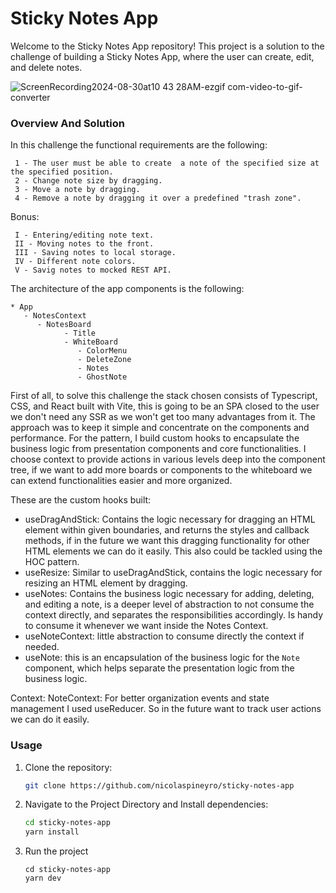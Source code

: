 # Sticky Notes App

Welcome to the Sticky Notes App repository! This project is a solution to the challenge of building a Sticky Notes App, where the user can create, edit, and delete notes.

![ScreenRecording2024-08-30at10 43 28AM-ezgif com-video-to-gif-converter](https://github.com/user-attachments/assets/5fe1f2ba-a302-45b5-919d-ed1334e67c8c)


### Overview And Solution

In this challenge the functional requirements are the following:
```
 1 - The user must be able to create  a note of the specified size at the specified position.
 2 - Change note size by dragging.
 3 - Move a note by dragging.
 4 - Remove a note by dragging it over a predefined "trash zone".
```
 
Bonus: 
```
 I - Entering/editing note text.
 II - Moving notes to the front.
 III - Saving notes to local storage.
 IV - Different note colors.
 V - Savig notes to mocked REST API.
```

The architecture of the app components is the following:
```
* App
   - NotesContext
      - NotesBoard
            - Title
            - WhiteBoard
               - ColorMenu
               - DeleteZone
               - Notes
               - GhostNote
```

First of all, to solve this challenge the stack chosen consists of Typescript, CSS, and React built with Vite, this is going to be an SPA closed to the user we don't need any SSR as we won't get too many advantages from it. The approach was to keep it simple and concentrate on the components and performance.
For the pattern, I build custom hooks to encapsulate the business logic from presentation components and core functionalities. I choose context to provide actions in various levels deep into the component tree, if we want to add more boards or components to the whiteboard we can extend functionalities easier and more organized.

These are the custom hooks built:

  - useDragAndStick: Contains the logic necessary for dragging an HTML element within given boundaries, and returns the styles and callback methods, if in the future we want this dragging functionality for other HTML elements we can do it easily. This also could be tackled using the HOC pattern.
  - useResize: Similar to useDragAndStick, contains the logic necessary for resizing an HTML element by dragging.
  - useNotes: Contains the business logic necessary for adding, deleting, and editing a note, is a deeper level of abstraction to not consume the context directly, and separates the responsibilities accordingly. Is handy to consume it whenever we want inside the Notes Context.
  - useNoteContext: little abstraction to consume directly the context if needed.
  - useNote: this is an encapsulation of the business logic for the ```Note``` component, which helps separate the presentation logic from the business logic.

Context: 
  NoteContext: For better organization events and state management I used useReducer. So in the future want to track user actions we can do it easily.

### Usage

1. Clone the repository:

   ```bash
   git clone https://github.com/nicolaspineyro/sticky-notes-app

2. Navigate to the Project Directory and Install dependencies:

   ```bash
   cd sticky-notes-app
   yarn install

3. Run the project
   ```bashÏ
   cd sticky-notes-app
   yarn dev
